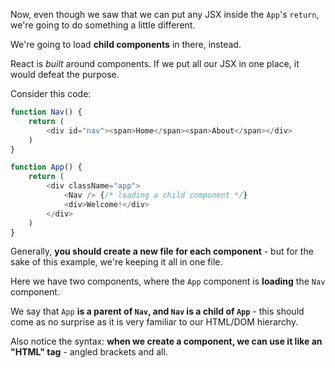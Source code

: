 
Now, even though we saw that we can put any JSX inside the `App`'s `return`, we're going to do something a little different.

We're going to load **child components** in there, instead.

  

React is _built_ around components. If we put all our JSX in one place, it would defeat the purpose.

  

Consider this code:

  

```js
function Nav() {
	return (
		<div id="nav"><span>Home</span><span>About</span></div>
	)
}

function App() {
	return (
		<div className="app">
			<Nav /> {/* loading a child component */}
			<div>Welcome!</div>
		</div>
	)
}
```
  

Generally, **you should create a new file for each component** - but for the sake of this example, we're keeping it all in one file.

  

Here we have two components, where the `App` component is **loading** the `Nav` component.

  

We say that `App` **is a parent of `Nav`, and `Nav` is a child of `App`** - this should come as no surprise as it is very familiar to our HTML/DOM hierarchy.

  

Also notice the syntax: **when we create a component, we can use it like an "HTML" tag** - angled brackets and all.
